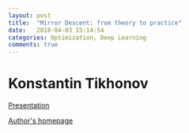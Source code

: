 ```yaml
---
layout: post
title:  "Mirror Descent: from theory to practice"
date:   2018-04-03 15:14:54
categories: Optimization, Deep Learning
comments: true
---
```


# Konstantin Tikhonov

[Presentation](./presentation.pdf)

[Author's homepage](http://tikhonov.itp.ac.ru/)


